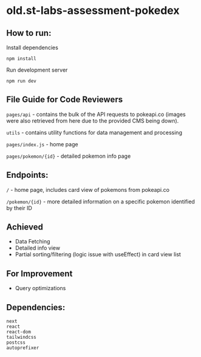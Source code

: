 # old.st-labs-assessment-pokedex

## How to run:
Install dependencies
```
npm install
```

Run development server
```
npm run dev
```

## File Guide for Code Reviewers
`pages/api` - contains the bulk of the API requests to pokeapi.co (images were also retrieved from here due to the provided CMS being down).

`utils` - contains utility functions for data management and processing

`pages/index.js` - home page

`pages/pokemon/{id}` - detailed pokemon info page

## Endpoints:
`/` - home page, includes card view of pokemons from pokeapi.co

`/pokemon/{id}` - more detailed information on a specific pokemon identified by their ID

## Achieved
- Data Fetching
- Detailed info view
- Partial sorting/filtering (logic issue with useEffect) in card view list

## For Improvement
- Query optimizations

## Dependencies:
```
next
react
react-dom
tailwindcss
postcss
autoprefixer
```
